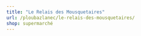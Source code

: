 ```yaml
---
title: "Le Relais des Mousquetaires"
url: /ploubazlanec/le-relais-des-mousquetaires/
shop: supermarché
---
```

